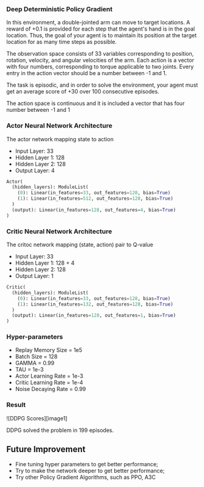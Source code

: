 ### Deep Deterministic Policy Gradient

In this environment, a double-jointed arm can move to target locations. A reward of +0.1 is provided for each step that the agent's hand is in the goal location. Thus, the goal of your agent is to maintain its position at the target location for as many time steps as possible.

The observation space consists of 33 variables corresponding to position, rotation, velocity, and angular velocities of the arm. Each action is a vector with four numbers, corresponding to torque applicable to two joints. Every entry in the action vector should be a number between -1 and 1.

The task is episodic, and in order to solve the environment, your agent must get an average score of +30 over 100 consecutive episodes.

The action space is continuous and it is included a vector that has four number between -1 and 1


### Actor Neural Network Architecture

The actor network mapping state to action

- Input Layer: 33
- Hidden Layer 1: 128
- Hidden Layer 2: 128
- Output Layer: 4

```python
Actor(
  (hidden_layers): ModuleList(
    (0): Linear(in_features=33, out_features=128, bias=True)
    (1): Linear(in_features=512, out_features=128, bias=True)
  )
  (output): Linear(in_features=128, out_features=4, bias=True)
)
```



### Critic Neural Network Architecture

The critoc network mapping (state, action) pair to Q-value

- Input Layer: 33
- Hidden Layer 1: 128 + 4
- Hidden Layer 2: 128
- Output Layer: 1

~~~python
Critic(
  (hidden_layers): ModuleList(
    (0): Linear(in_features=33, out_features=128, bias=True)
    (1): Linear(in_features=132, out_features=128, bias=True)
  )
  (output): Linear(in_features=128, out_features=1, bias=True)
)
~~~



### Hyper-parameters

- Replay Memory Size = 1e5
- Batch Size = 128
- GAMMA = 0.99
- TAU = 1e-3
- Actor Learning Rate = 1e-3
- Critic Learning Rate = 1e-4
- Noise Decaying Rate = 0.99

### Result

![DDPG Scores][image1]

DDPG solved the problem in 199 episodes.


## Future Improvement

- Fine tuning hyper parameters to get better performance;
- Try to make the network deeper to  get better performance;
- Try other Policy Gradient Algorithms, such as PPO, A3C
